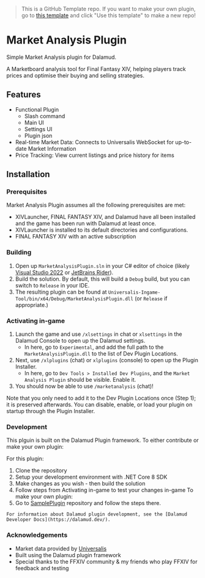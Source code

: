 > 
> This is a GitHub Template repo. If you want to make your own plugin, go to [this template](https://github.com/goatcorp/SamplePlugin) and click "Use this template" to make a new repo!
>

# Market Analysis Plugin

Simple Market Analysis plugin for Dalamud.

A Marketboard analysis tool for Final Fantasy XIV, helping players track prices and optimise their buying and selling strategies.

## Features

* Functional Plugin
  * Slash command
  * Main UI
  * Settings UI
  * Plugin json
* Real-time Market Data: Connects to Universalis WebSocket for up-to-date Market Information
* Price Tracking: View current listings and price history for items

## Installation

### Prerequisites

Market Analysis Plugin assumes all the following prerequisites are met:

* XIVLauncher, FINAL FANTASY XIV, and Dalamud have all been installed and the game has been run with Dalamud at least once.
* XIVLauncher is installed to its default directories and configurations.
* FINAL FANTASY XIV with an active subscription

### Building

1. Open up `MarketAnalysisPlugin.sln` in your C# editor of choice (likely [Visual Studio 2022](https://visualstudio.microsoft.com) or [JetBrains Rider](https://www.jetbrains.com/rider/)).
2. Build the solution. By default, this will build a `Debug` build, but you can switch to `Release` in your IDE.
3. The resulting plugin can be found at `Universalis-Ingame-Tool/bin/x64/Debug/MarketAnalysisPlugin.dll` (or `Release` if appropriate.)

### Activating in-game

1. Launch the game and use `/xlsettings` in chat or `xlsettings` in the Dalamud Console to open up the Dalamud settings.
    * In here, go to `Experimental`, and add the full path to the `MarketAnalysisPlugin.dll` to the list of Dev Plugin Locations.
2. Next, use `/xlplugins` (chat) or `xlplugins` (console) to open up the Plugin Installer.
    * In here, go to `Dev Tools > Installed Dev Plugins`, and the `Market Analysis Plugin` should be visible. Enable it.
3. You should now be able to use `/marketanalysis` (chat)!

Note that you only need to add it to the Dev Plugin Locations once (Step 1); it is preserved afterwards. You can disable, enable, or load your plugin on startup through the Plugin Installer.

### Development

This plguin is built on the Dalamud Plugin framework. To either contribute or make your own plugin:

For this plugin:
  1. Clone the repository
  2. Setup your development environment with .NET Core 8 SDK
  3. Make changes as you wish - then build the solution
  4. Follow steps from Activating in-game to test your changes in-game
To make your own plugin:
  1. Go to [SamplePlugin](https://github.com/goatcorp/SamplePlugin) repository and follow the steps there.

    For information about Dalamud plugin development, see the [Dalamud Developer Docs](https://dalamud.dev/).

### Acknowledgements

* Market data provided by [Universalis](https://universalis.app/)
* Built using the Dalamud plugin framework
* Special thanks to the FFXIV community & my friends who play FFXIV for feedback and testing